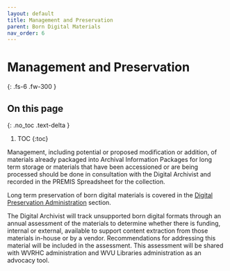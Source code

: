 ```yaml
---
layout: default
title: Management and Preservation
parent: Born Digital Materials
nav_order: 6
---
```


# Management and Preservation
{: .fs-6 .fw-300 }

## On this page
{: .no_toc .text-delta }

1. TOC
{:toc}

Management, including potential or proposed modification or addition, of materials already packaged into Archival Information Packages for long term storage or materials that have been accessioned or are being processed should be done in consultation with the Digital Archivist and recorded in the PREMIS Spreadsheet for the collection. 

Long term preservation of born digital materials is covered in the [Digital Preservation Administration](https://elizajames.github.io/digital-preservation-documentation/digital-preservation-administration) section.  

The Digital Archivist will track unsupported born digital formats through an annual assessment of the materials to determine whether there is funding, internal or external, available to support content extraction from those materials in-house or by a vendor. Recommendations for addressing this material will be included in the assessment. This assessment will be shared with WVRHC administration and WVU Libraries administration as an advocacy tool.  